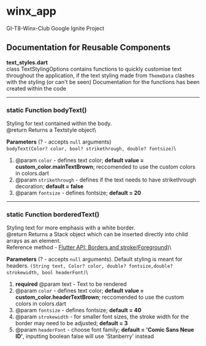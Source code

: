 # winx_app

GI-T8-Winx-Club Google Ignite Project

## Documentation for Reusable Components
**text_styles.dart**\
class TextStylingOptions contains functions to quickly customise text throughout the application, 
if the text styling made from `ThemeData` clashes with the styling (or can't be seen)
Documentation for the functions has been created within the code

---

### static Function bodyText() 
Styling for text contained within the body.\
@return Returns a Textstyle object\

**Parameters** (? - accepts `null` arguments) \
`bodyText(Color? color, bool? strikethrough, double? fontsize)`\

1. @param `color` - defines text color; **default value = custom_color.mainTextBrown**; reccomended to use the custom colors in colors.dart
2. @param `strikethrough` - defines if the text needs to have strikethrough decoration; **default = false**
3. @param `fontsize`  - defines fontsize; **default = 20**

---

### static Function borderedText() 
Styling text for more emphasis with a white border.\
@return Returns a Stack object which can be inserted directly into child arrays as an element.\
Reference method - [Flutter API: Borders and stroke(Foreground)](https://api.flutter.dev/flutter/painting/TextStyle-class.html)\

**Parameters** (? - accepts `null` arguments). Default styling is meant for headers.
`(String text, Color? color, double? fontsize,double? strokewidth, bool headerFont)`\

1. **required** @param text - Text to be rendered
2. @param `color` - defines text color; **default value = custom_color.headerTextBrown**; reccomended to use the custom colors in colors.dart
3. @param `fontsize`  - defines fontsize; **default = 40**
4. @param `strokewidth` - for smaller font sizes, the stroke width for the border may need to be adjusted; **default = 3**
5. @param `headerFont` - choose font family;  **default = 'Comic Sans Neue ID'**, inputting boolean false will use 'Stanberry' instead